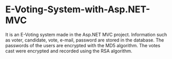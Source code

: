 # E-Voting-System-with-Asp.NET-MVC

It is an E-Voting system made in the Asp.NET MVC project. Information such as voter, candidate, vote, e-mail, password are stored in the database. The passwords of the users are encrypted with the MD5 algorithm. The votes cast were encrypted and recorded using the RSA algorithm.
